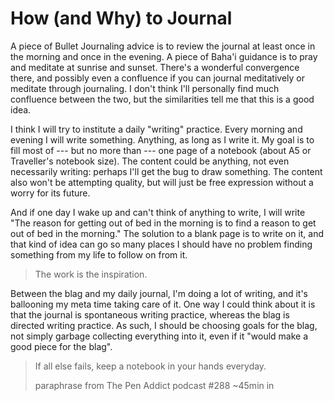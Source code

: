 # How (and Why) to Journal

A piece of Bullet Journaling advice is to review the journal at least once in the morning and once in the evening.
A piece of Baha'i guidance is to pray and meditate at sunrise and sunset.
There's a wonderful convergence there, and possibly even a confluence if you can journal meditatively or meditate through journaling.
I don't think I'll personally find much confluence between the two, but the similarities tell me that this is a good idea.

I think I will try to institute a daily "writing" practice.
Every morning and evening I will write something. Anything, as long as I write it.
My goal is to fill most of --- but no more than --- one page of a notebook (about A5 or Traveller's notebook size).
The content could be anything, not even necessarily writing: perhaps I'll get the bug to draw something.
The content also won't be attempting quality, but will just be free expression without a worry for its future.

And if one day I wake up and can't think of anything to write, I will write "The reason for getting out of bed in the morning is to find a reason to get out of bed in the morning."
The solution to a blank page is to write on it, and that kind of idea can go so many places I should have no problem finding something from my life to follow on from it.
> The work is the inspiration.

Between the blag and my daily journal, I'm doing a lot of writing, and it's ballooning my meta time taking care of it.
One way I could think about it is that the journal is spontaneous writing practice, whereas the blag is directed writing practice.
As such, I should be choosing goals for the blag, not simply garbage collecting everything into it, even if it "would make a good piece for the blag".

> If all else fails, keep a notebook in your hands everyday.
>
> paraphrase from The Pen Addict podcast #288 ~45min in